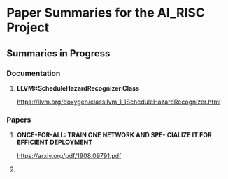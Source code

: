# Paper Summaries for the AI_RISC Project

<!-- ## Completed Summaries 

### Articles

### Papers

### Projects -->

## Summaries in Progress

### Documentation

1. **LLVM::ScheduleHazardRecognizer Class**

    https://llvm.org/doxygen/classllvm_1_1ScheduleHazardRecognizer.html
 
### Papers

1. **ONCE-FOR-ALL: TRAIN ONE NETWORK AND SPE- CIALIZE IT FOR EFFICIENT DEPLOYMENT**

    https://arxiv.org/pdf/1908.09791.pdf

2. 

<!--
### Dissertations and Theses -->
